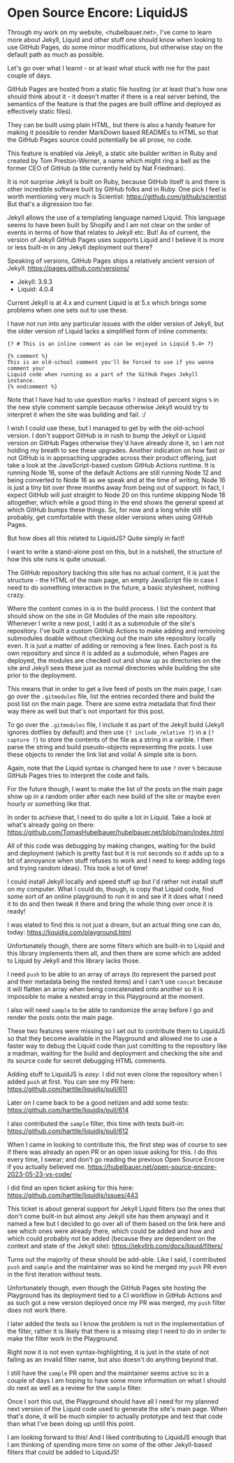 # Open Source Encore: LiquidJS

Through my work on my website, <hubelbauer.net>, I've come to learn more about
Jekyll, Liquid and other stuff one should know when looking to use GitHub Pages,
do some minor modifications, but otherwise stay on the default path as much as
possible.

Let's go over what I learnt - or at least what stuck with me for the past couple
of days.

GitHub Pages are hosted from a static file hosting (or at least that's how one
should think about it - it doesn't matter if there is a real server behind, the
semantics of the feature is that the pages are built offline and deployed as
effectively static files).

They can be built using plain HTML, but there is also a handy feature for making
it possible to render MarkDown based READMEs to HTML so that the GitHub Pages
source could potentially be all prose, no code.

This feature is enabled via Jekyll, a static site builder written in Ruby and
created by Tom Preston-Werner, a name which might ring a bell as the former CEO
of GitHub (a title currently held by Nat Friedman).

It is not surprise Jekyll is built on Ruby, because GitHub itself is and there
is other incredible software built by GitHub folks and in Ruby.
One pick I feel is worth mentioning very much is Scientist:
https://github.com/github/scientist
But that's a digression too far.

Jekyll allows the use of a templating language named Liquid.
This language seems to have been built by Shopify and I am not clear on the
order of events in terms of how that relates to Jekyll etc.
But! As of current, the version of Jekyll GitHub Pages uses supports Liquid and
I believe it is more or less built-in in any Jekyll deployment out there?

Speaking of versions, GitHub Pages ships a relatively ancient version of Jekyll:
https://pages.github.com/versions/

- Jekyll: 3.9.3
- Liquid: 4.0.4

Current Jekyll is at 4.x and current Liquid is at 5.x which brings some problems
when one sets out to use these.

I have not run into any particular issues with the older version of Jekyll, but
the older version of Liquid lacks a simplified form of inline comments:

```liquid
{? # This is an inline comment as can be enjoyed in Liquid 5.4+ ?}

{% comment %}
This is an old-school comment you'll be forced to use if you wanna comment your
Liquid code when running as a part of the GitHub Pages Jekyll instance.
{% endcomment %}
```

Note that I have had to use question marks `?` instead of percent signs `%` in
the new style comment sample because otherwise Jekyll would try to interpret
it when the site was building and fail. :/

I wish I could use these, but I managed to get by with the old-school version.
I don't support GitHub is in rush to bump the Jekyll or Liquid version on
GitHub Pages otherwise they'd have already done it, so I am not holding my
breath to see these upgrades.
Another indication on how fast or not GitHub is in approaching upgrades across
their product offering, just take a look at the JavaScript-based custom GitHub
Actions runtime.
It is running Node 16, some of the default Actions are still running Node 12 and
being converted to Node 16 as we speak and at the time of writing, Node 16 is
just a tiny bit over three months away from being out of support.
In fact, I expect GitHub will just straight to Node 20 on this runtime skipping
Node 18 altogether, which while a good thing in the end shows the general speed
at which GitHub bumps these things.
So, for now and a long while still probably, get comfortable with these older
versions when using GitHub Pages.

But how does all this related to LiquidJS?
Quite simply in fact!

I want to write a stand-alone post on this, but in a nutshell, the structure of
how this site runs is quite unusual.

The GitHub repository backing this site has no actual content, it is just the
structure - the HTML of the main page, an empty JavaScript file in case I need
to do something interactive in the future, a basic stylesheet, nothing crazy.

Where the content comes in is in the build process.
I list the content that should show on the site in Git Modules of the main site
repository.
Whenever I write a new post, I add it as a submodule of the site's repository.
I've built a custom GitHub Actions to make adding and removing submodules doable
without checking out the main site repository locally even.
It is just a matter of adding or removing a few lines.
Each post is its own repository and since it is added as a submodule, when Pages
are deployed, the modules are checked out and show up as directories on the site
and Jekyll sees these just as normal directories while building the site prior
to the deployment.

This means that in order to get a live feed of posts on the main page, I can go
over the `.gitmodules` file, list the entries recorded there and build the post
list on the main page.
There are some extra metadata that find their way there as well but that's not
important for this post.

To go over the `.gitmodules` file, I include it as part of the Jekyll build
(Jekyll ignores dotfiles by default) and then use `{? include_relative ?}` in a
`{? capture ?}` to store the contents of the file as a string in a varible.
I then parse the string and build pseudo-objects representing the posts.
I use these objects to render the link list and voila!
A simple site is born.

Again, note that the Liquid syntax is changed here to use `?` over `%` because
GitHub Pages tries to interpret the code and fails.

For the future though, I want to make the list of the posts on the main page
show up in a random order after each new build of the site or maybe even hourly
or something like that.

In order to achieve that, I need to do quite a lot in Liquid.
Take a look at what's already going on there:
<https://github.com/TomasHubelbauer/hubelbauer.net/blob/main/index.html>

All of this code was debugging by making changes, waiting for the build and
deployment (which is pretty fast but it is not seconds so it adds up to a bit of
annoyance when stuff refuses to work and I need to keep adding logs and trying
random ideas).
This took a lot of time!

I could install Jekyll locally and speed stuff up but I'd rather not install
stuff on my computer.
What I could do, though, is copy that Liquid code, find some sort of an online
playground to run it in and see if it does what I need it to do and then tweak
it there and bring the whole thing over once it is ready!

I was elated to find this is not just a dream, but an actual thing one can do,
today:
<https://liquidjs.com/playground.html>

Unfortunately though, there are some filters which are built-in to Liquid and
this library implements them all, and then there are some which are added to
Liquid by Jekyll and this library lacks those.

I need `push` to be able to an array of arrays (to represent the parsed post and
their metadata being the nested items) and I can't use `concat` because it will
flatten an array when being concatenated onto another so it is impossible to
make a nested array in this Playground at the moment.

I also will need `sample` to be able to randomize the array before I go and
render the posts onto the main page.

These two features were missing so I set out to contribute them to LiquidJS so
that they become available in the Playground and allowed me to use a faster way
to debug the Liquid code than just comitting to the repository like a madman,
waiting for the build and deployment and checking the site and its source code
for secret debugging HTML comments.

Adding stuff to LiquidJS is _easy_.
I did not even clone the repository when I added `push` at first.
You can see my PR here:
<https://github.com/harttle/liquidjs/pull/611>

Later on I came back to be a good netizen and add some tests:
<https://github.com/harttle/liquidjs/pull/614>

I also contributed the `sample` filter, this time with tests built-in:
<https://github.com/harttle/liquidjs/pull/612>

When I came in looking to contribute this, the first step was of course to see
if there was already an open PR or an open issue asking for this.
I do this every time, I swear; and don't go reading the previous Open Source
Encore if you actually believed me.
<https://hubelbauer.net/open-source-encore-2023-05-23-vs-code/>

I did find an open ticket asking for this here:
<https://github.com/harttle/liquidjs/issues/443>

This ticket is about general support for Jekyll Liquid filters (so the ones that
don't come built-in but almost any Jekyll site has them anyway) and it named a
few but I decided to go over all of them based on the link here and see which
ones were already there, which could be added and how and which could probably
not be added (because they are dependent on the context and state of the Jekyll
site):
<https://jekyllrb.com/docs/liquid/filters/>

Turns out the majority of these should be add-able.
Like I said, I contributed `push` and `sample` and the maintainer was so kind he
merged my `push` PR even in the first iteration without tests.

Unfortunately though, even though the GitHub Pages site hosting the Playground
has its deployment tied to a CI workflow in GitHub Actions and as such got a new
version deployed once my PR was merged, my `push` filter does not work there.

I later added the tests so I know the problem is not in the implementation of
the filter, rather it is likely that there is a missing step I need to do in
order to make the filter work in the Playground.

Right now it is not even syntax-highlighting, it is just in the state of not
failing as an invalid filter name, but also doesn't do anything beyond that.

I still have the `sample` PR open and the maintainer seems active so in a couple
of days I am hoping to have some more information on what I should do next as
well as a review for the `sample` filter.

Once I sort this out, the Playground should have all I need for my planned next
version of the Liquid code used to generate the site's main page.
When that's done, it will be much simpler to actually prototype and test that
code than what I've been doing up until this point.

I am looking forward to this!
And I liked contributing to LiquidJS enough that I am thinking of spending more
time on some of the other Jekyll-based filters that could be added to LiquidJS!
